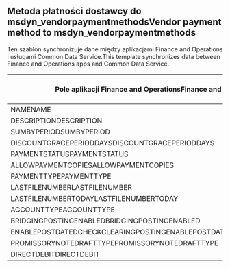 ## <a name="vendor-payment-method-to-msdyn_vendorpaymentmethods"></a><span data-ttu-id="f5024-101">Metoda płatności dostawcy do msdyn_vendorpaymentmethods</span><span class="sxs-lookup"><span data-stu-id="f5024-101">Vendor payment method to msdyn_vendorpaymentmethods</span></span>

<span data-ttu-id="f5024-102">Ten szablon synchronizuje dane między aplikacjami Finance and Operations i usługami Common Data Service.</span><span class="sxs-lookup"><span data-stu-id="f5024-102">This template synchronizes data between Finance and Operations apps and Common Data Service.</span></span>

<span data-ttu-id="f5024-103">Pole aplikacji Finance and Operations</span><span class="sxs-lookup"><span data-stu-id="f5024-103">Finance and Operations field</span></span> | <span data-ttu-id="f5024-104">Typ mapy</span><span class="sxs-lookup"><span data-stu-id="f5024-104">Map type</span></span> | <span data-ttu-id="f5024-105">Inne pole rozwiązania Dynamics 365</span><span class="sxs-lookup"><span data-stu-id="f5024-105">Other Dynamics 365 field</span></span> | <span data-ttu-id="f5024-106">Wartość domyślna</span><span class="sxs-lookup"><span data-stu-id="f5024-106">Default value</span></span>
---|---|---|---
<span data-ttu-id="f5024-107">NAME</span><span class="sxs-lookup"><span data-stu-id="f5024-107">NAME</span></span> | = | <span data-ttu-id="f5024-108">msdyn_name</span><span class="sxs-lookup"><span data-stu-id="f5024-108">msdyn_name</span></span> | 
<span data-ttu-id="f5024-109">DESCRIPTION</span><span class="sxs-lookup"><span data-stu-id="f5024-109">DESCRIPTION</span></span> | = | <span data-ttu-id="f5024-110">msdyn_description</span><span class="sxs-lookup"><span data-stu-id="f5024-110">msdyn_description</span></span> | 
<span data-ttu-id="f5024-111">SUMBYPERIOD</span><span class="sxs-lookup"><span data-stu-id="f5024-111">SUMBYPERIOD</span></span> | >< | <span data-ttu-id="f5024-112">msdyn_sumbyperiod</span><span class="sxs-lookup"><span data-stu-id="f5024-112">msdyn_sumbyperiod</span></span> | 
<span data-ttu-id="f5024-113">DISCOUNTGRACEPERIODDAYS</span><span class="sxs-lookup"><span data-stu-id="f5024-113">DISCOUNTGRACEPERIODDAYS</span></span> | = | <span data-ttu-id="f5024-114">msdyn_discountgraceperioddays</span><span class="sxs-lookup"><span data-stu-id="f5024-114">msdyn_discountgraceperioddays</span></span> | 
<span data-ttu-id="f5024-115">PAYMENTSTATUS</span><span class="sxs-lookup"><span data-stu-id="f5024-115">PAYMENTSTATUS</span></span> | >< | <span data-ttu-id="f5024-116">msdyn_paymentstatus</span><span class="sxs-lookup"><span data-stu-id="f5024-116">msdyn_paymentstatus</span></span> | 
<span data-ttu-id="f5024-117">ALLOWPAYMENTCOPIES</span><span class="sxs-lookup"><span data-stu-id="f5024-117">ALLOWPAYMENTCOPIES</span></span> | >< | <span data-ttu-id="f5024-118">msdyn_allowpaymentcopies</span><span class="sxs-lookup"><span data-stu-id="f5024-118">msdyn_allowpaymentcopies</span></span> | 
<span data-ttu-id="f5024-119">PAYMENTTYPE</span><span class="sxs-lookup"><span data-stu-id="f5024-119">PAYMENTTYPE</span></span> | >< | <span data-ttu-id="f5024-120">msdyn_paymenttype</span><span class="sxs-lookup"><span data-stu-id="f5024-120">msdyn_paymenttype</span></span> | 
<span data-ttu-id="f5024-121">LASTFILENUMBER</span><span class="sxs-lookup"><span data-stu-id="f5024-121">LASTFILENUMBER</span></span> | = | <span data-ttu-id="f5024-122">msdyn_lastfilenumber</span><span class="sxs-lookup"><span data-stu-id="f5024-122">msdyn_lastfilenumber</span></span> | 
<span data-ttu-id="f5024-123">LASTFILENUMBERTODAY</span><span class="sxs-lookup"><span data-stu-id="f5024-123">LASTFILENUMBERTODAY</span></span> | = | <span data-ttu-id="f5024-124">msdyn_lastfilenumbertoday</span><span class="sxs-lookup"><span data-stu-id="f5024-124">msdyn_lastfilenumbertoday</span></span> | 
<span data-ttu-id="f5024-125">ACCOUNTTYPE</span><span class="sxs-lookup"><span data-stu-id="f5024-125">ACCOUNTTYPE</span></span> | >< | <span data-ttu-id="f5024-126">msdyn_accounttype</span><span class="sxs-lookup"><span data-stu-id="f5024-126">msdyn_accounttype</span></span> | 
<span data-ttu-id="f5024-127">BRIDGINGPOSTINGENABLED</span><span class="sxs-lookup"><span data-stu-id="f5024-127">BRIDGINGPOSTINGENABLED</span></span> | >< | <span data-ttu-id="f5024-128">msdyn_bridgingposting</span><span class="sxs-lookup"><span data-stu-id="f5024-128">msdyn_bridgingposting</span></span> | 
<span data-ttu-id="f5024-129">ENABLEPOSTDATEDCHECKCLEARINGPOSTING</span><span class="sxs-lookup"><span data-stu-id="f5024-129">ENABLEPOSTDATEDCHECKCLEARINGPOSTING</span></span> | >< | <span data-ttu-id="f5024-130">msdyn_postdatedcheckclearingposting</span><span class="sxs-lookup"><span data-stu-id="f5024-130">msdyn_postdatedcheckclearingposting</span></span> | 
<span data-ttu-id="f5024-131">PROMISSORYNOTEDRAFTTYPE</span><span class="sxs-lookup"><span data-stu-id="f5024-131">PROMISSORYNOTEDRAFTTYPE</span></span> | >< | <span data-ttu-id="f5024-132">msdyn_promissorynotedrafttype</span><span class="sxs-lookup"><span data-stu-id="f5024-132">msdyn_promissorynotedrafttype</span></span> | 
<span data-ttu-id="f5024-133">DIRECTDEBIT</span><span class="sxs-lookup"><span data-stu-id="f5024-133">DIRECTDEBIT</span></span> | >< | <span data-ttu-id="f5024-134">msdyn_directdebit</span><span class="sxs-lookup"><span data-stu-id="f5024-134">msdyn_directdebit</span></span> | 
